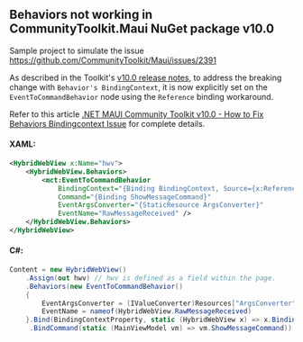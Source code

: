 ## Behaviors not working in CommunityToolkit.Maui NuGet package v10.0

Sample project to simulate the issue https://github.com/CommunityToolkit/Maui/issues/2391

As described in the Toolkit's [v10.0 release notes](https://github.com/CommunityToolkit/Maui/releases/tag/10.0.0), to address the breaking change with `Behavior's BindingContext`, it is now explicitly set on the `EventToCommandBehavior` node using the `Reference` binding workaround.

Refer to this article [.NET MAUI Community Toolkit v10.0 - How to Fix Behaviors Bindingcontext Issue](https://egvijayanand.in/2024/12/19/dotnet-maui-community-toolkit-v10-how-to-fix-bindingcontext-issues-with-behaviors/) for complete details.

#### XAML:

```xml
<HybridWebView x:Name="hwv">
    <HybridWebView.Behaviors>
        <mct:EventToCommandBehavior
            BindingContext="{Binding BindingContext, Source={x:Reference hwv}, x:DataType=HybridWebView}"
            Command="{Binding ShowMessageCommand}"
            EventArgsConverter="{StaticResource ArgsConverter}"
            EventName="RawMessageReceived" />
    </HybridWebView.Behaviors>
</HybridWebView>
```

#### C#:

```cs
Content = new HybridWebView()
    .Assign(out hwv) // hwv is defined as a field within the page.
    .Behaviors(new EventToCommandBehavior()
    {
        EventArgsConverter = (IValueConverter)Resources["ArgsConverter"],
        EventName = nameof(HybridWebView.RawMessageReceived)
    }.Bind(BindingContextProperty, static (HybridWebView x) => x.BindingContext, source: hwv)
     .BindCommand(static (MainViewModel vm) => vm.ShowMessageCommand));
```
